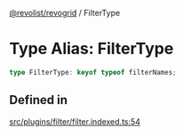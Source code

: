 [@revolist/revogrid](README.md) / FilterType

# Type Alias: FilterType

```ts
type FilterType: keyof typeof filterNames;
```

## Defined in

[src/plugins/filter/filter.indexed.ts:54](https://github.com/revolist/revogrid/blob/0787a2552cf5bbb21cb9aa4dbfa802d1d65b108b/src/plugins/filter/filter.indexed.ts#L54)
